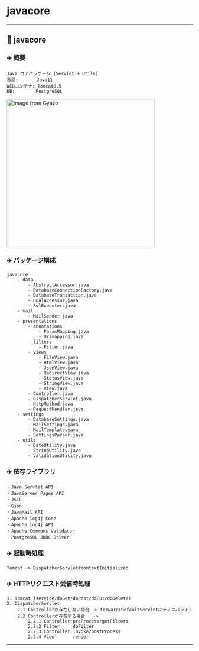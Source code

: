 # javacore
 

---------------------------------------------------------

## 🚀 javacore

### ✈️ 概要<br>
    Java コアパッケージ (Servlet + Utils)
    言語:       Java11
    WEBコンテナ: Tomcat8.5
    DB:        PostgreSQL

<img src="https://i.gyazo.com/05b724ab8c37a7f7afabc8ed94868051.png" alt="Image from Gyazo" width="400"/><br>

### ✈️ パッケージ構成<br>
    javacore
        - data
            - AbstractAccessor.java
            - DatabaseConnectionFactory.java
            - DatabaseTransaction.java
            - DualAccessor.java
            - SqlExecuter.java
        - mail
            - MailSender.java
        - presentations
            - annotations
                - ParamMapping.java
                - Urlmapping.java
            - filters
                - Filter.java
            - views
                - FileView.java
                - HtmlView.java
                - JsonView.java
                - RedirectView.java
                - StatusView.java
                - StringView.java
                - View.java
            - Controller.java
            - DispatcherServlet.java
            - HttpMethod.java
            - RequestHandler.java
        - settings
            - DatabaseSettings.java
            - MailSettings.java
            - MailTemplate.java
            - SettingsParser.java
        - utils
            - DateUtility.java
            - StringUtility.java
            - ValidationUtility.java

### ✈️ 依存ライブラリ<br>
    ・Java Servlet API
    ・JavaServer Pages API
    ・JSTL
    ・Gson
    ・JavaMail API
    ・Apache log4j Core
    ・Apache log4j API
    ・Apache Commons Validator
    ・PostgreSQL JDBC Driver

### ✈️ 起動時処理<br>
    Tomcat -> DispatcherServlet#contextInitialized

### ✈️ HTTPリクエスト受信時処理<br>
    1. Tomcat (service/doGet/doPost/doPut/doDelete)
    2. DispatcherServlet
        2.1 Controllerが存在しない場合 -> forward(DefaultServletにディスパッチ)
        2.2 Controllerが存在する場合   ->
            2.2.1 Controller preProcess/getFilters
            2.2.2 Filter     doFilter
            2.2.3 Controller invoke/postProcess
            2.2.4 View       render

---------------------------------------------------------
